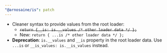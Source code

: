 ```yaml
---
"@arnosaine/is": patch
---
```


- Cleaner syntax to provide values from the root loader:
  - ~~`return {__is: is.__values /* other loader data */ };`~~
  - New: `return { ...is /* other loader data */ };`
- **Deprecation**: `is.__values` and `__is` property in the root loader data. Use `...is` or `__is_values: is.__is_values` instead.
